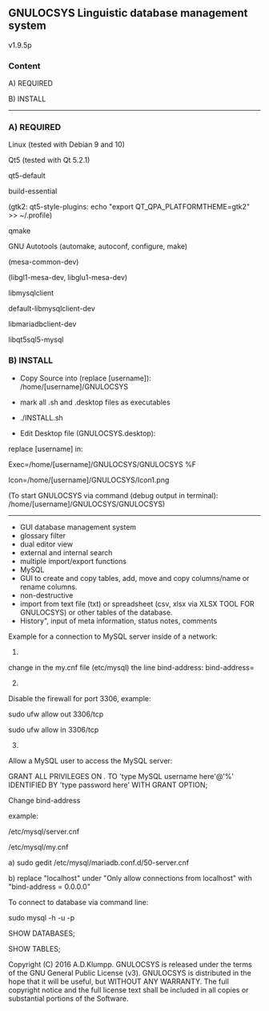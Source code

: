 ## GNULOCSYS Linguistic database management system

v1.9.5p


### Content

A) REQUIRED

B) INSTALL



------------------

### A) REQUIRED

Linux (tested with Debian 9 and 10)

Qt5 (tested with Qt 5.2.1)

qt5-default

build-essential

(gtk2: qt5-style-plugins: echo "export QT_QPA_PLATFORMTHEME=gtk2" >> ~/.profile) 

qmake

GNU Autotools (automake, autoconf, configure, make)

(mesa-common-dev)

(libgl1-mesa-dev, libglu1-mesa-dev)

libmysqlclient

default-libmysqlclient-dev

libmariadbclient-dev

libqt5sql5-mysql



### B) INSTALL

- Copy Source into (replace [username]): /home/[username]/GNULOCSYS

- mark all .sh and .desktop files as executables

- ./INSTALL.sh

- Edit Desktop file (GNULOCSYS.desktop):

replace [username] in:

Exec=/home/[username]/GNULOCSYS/GNULOCSYS %F 

Icon=/home/[username]/GNULOCSYS/Icon1.png 

(To start GNULOCSYS via command (debug output in terminal): /home/[username]/GNULOCSYS/GNULOCSYS)



---------------

- GUI database management system 
- glossary filter
- dual editor view
- external and internal search 
- multiple import/export functions 
- MySQL
- GUI to create and copy tables, add, move and copy columns/name or rename columns. 
- non-destructive
- import from text file (txt) or spreadsheet (csv, xlsx via XLSX TOOL FOR GNULOCSYS) or other tables of the database. 
- History", input of meta information, status notes, comments

Example for a connection to MySQL server inside of a network:

1)

change in the my.cnf file (etc/mysql) the line bind-address:
bind-address=<type here the ip of the remote server>
    
2)

Disable the firewall for port 3306, example:

sudo ufw allow out 3306/tcp

sudo ufw allow in 3306/tcp

3)

Allow a MySQL user to access the MySQL server:

GRANT ALL PRIVILEGES ON *.* TO 'type MySQL username here'@'%' IDENTIFIED BY 'type password here' WITH GRANT OPTION;
    
 
Change  bind-address 

example:
 
 /etc/mysql/server.cnf  
 
 /etc/mysql/my.cnf 
 
 a) sudo gedit /etc/mysql/mariadb.conf.d/50-server.cnf
  
  
 b) replace "localhost" under  "Only allow connections from localhost" with "bind-address = 0.0.0.0"
 
To connect to database via command line:   

sudo mysql -h <MySql Server IP address> -u <username> -p

SHOW DATABASES;

SHOW TABLES;
 



Copyright (C) 2016 A.D.Klumpp. GNULOCSYS is released under the terms of the GNU General Public License (v3). GNULOCSYS is distributed in the hope that it will be useful, but WITHOUT ANY WARRANTY. The full copyright notice and the full license text shall be included in all copies or substantial portions of the Software.




